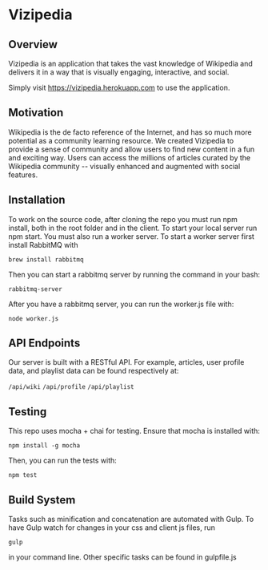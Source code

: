 # Vizipedia

## Overview ##

Vizipedia is an application that takes the vast knowledge of Wikipedia and delivers it in a way that is visually engaging, interactive, and social.

Simply visit https://vizipedia.herokuapp.com to use the application.

## Motivation ##

Wikipedia is the de facto reference of the Internet, and has so much more potential as a community learning resource. We created Vizipedia to provide a sense of community and allow users to find new content in a fun and exciting way. Users can access the millions of articles curated by the Wikipedia community -- visually enhanced and augmented with social features. 

## Installation ##

To work on the source code, after cloning the repo you must run npm install, both in the root folder and in the client.
To start your local server run npm start. You must also run a worker server.
To start a worker server first install RabbitMQ with

```
brew install rabbitmq
```

Then you can start a rabbitmq server by running the command in your bash:

```
rabbitmq-server
```

After you have a rabbitmq server, you can run the worker.js file with:

```
node worker.js
```

## API Endpoints ##

Our server is built with a RESTful API. For example, articles, user profile data, and playlist data can be found respectively at:

``` /api/wiki ```
``` /api/profile ```
``` /api/playlist ```

## Testing ##

This repo uses mocha + chai for testing. Ensure that mocha is installed with:

```
npm install -g mocha
```

Then, you can run the tests with: 

```
npm test
```

## Build System ##

Tasks such as minification and concatenation are automated with Gulp. To have Gulp watch for changes in your css and client js files, run

```
gulp
```
in your command line. Other specific tasks can be found in gulpfile.js
